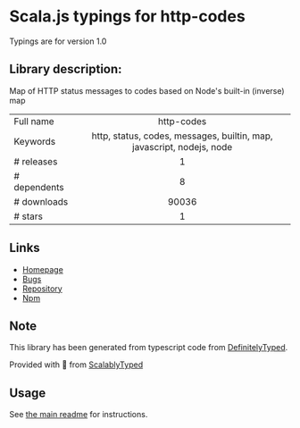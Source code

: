
# Scala.js typings for http-codes

Typings are for version 1.0

## Library description:
Map of HTTP status messages to codes based on Node's built-in (inverse) map

|                    |                 |
| ------------------ | :-------------: |
| Full name          | http-codes |
| Keywords           | http, status, codes, messages, builtin, map, javascript, nodejs, node |
| # releases         | 1 |
| # dependents       | 8 |
| # downloads        | 90036 |
| # stars            | 1 |

## Links
- [Homepage](https://github.com/flesler/node-http-codes#readme)
- [Bugs](https://github.com/flesler/node-http-codes/issues)
- [Repository](https://github.com/flesler/node-http-codes)
- [Npm](https://www.npmjs.com/package/http-codes)
    


## Note
This library has been generated from typescript code from [DefinitelyTyped](https://definitelytyped.org).

Provided with :purple_heart: from [ScalablyTyped](https://github.com/oyvindberg/ScalablyTyped)

## Usage
See [the main readme](../../readme.md) for instructions.


